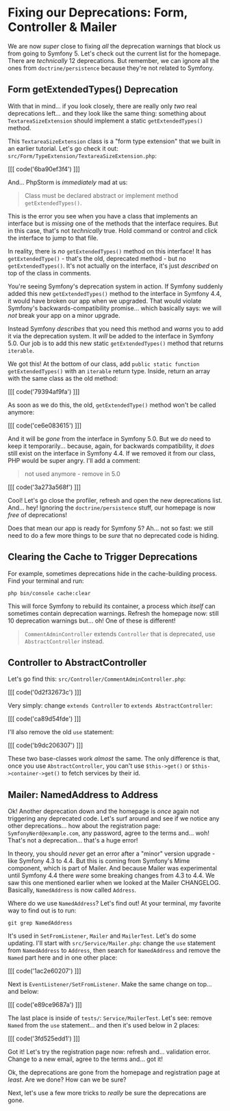 # Fixing our Deprecations: Form, Controller & Mailer

We are now *super* close to fixing *all* the deprecation warnings that block us
from going to Symfony 5. Let's check out the current list for the homepage.
There are *technically* 12 deprecations. But remember, we can ignore all the
ones from `doctrine/persistence` because they're not related to Symfony.

## Form getExtendedTypes() Deprecation

With that in mind... if you look closely, there are really only *two* real
deprecations left... and they look like the same thing: something about
`TextareaSizeExtension` should implement a static `getExtendedTypes()` method.

This `TextareaSizeExtension` class is a "form type extension" that we built in
an earlier tutorial. Let's go check it out:
`src/Form/TypeExtension/TextareaSizeExtension.php`:

[[[ code('6ba90ef3f4') ]]]

And... PhpStorm is *immediately* mad at us:

> Class must be declared abstract or implement method `getExtendedTypes()`.

This is the error you see when you have a class that implements an interface but
is *missing* one of the methods that the interface requires. But in this case,
that's not *technically* true. Hold command or control and click the interface
to jump to that file.

In reality, there is *no* `getExtendedTypes()` method on this interface! It has
`getExtendedType()` - that's the old, deprecated method - but no
`getExtendedTypes()`. It's not actually on the interface, it's just *described*
on top of the class in comments.

You're seeing Symfony's deprecation system in action. If Symfony suddenly added
this new `getExtendedTypes()` method to the interface in Symfony 4.4, it would
have broken our app when we upgraded. That would violate Symfony's
backwards-compatibility promise... which basically says: we will *not* break your
app on a minor upgrade.

Instead Symfony *describes* that you need this method and *warns* you to add it
via the deprecation system. It *will* be added to the interface in Symfony 5.0.
Our job is to add this new static `getExtendedTypes()` method that returns
`iterable`.

We got this! At the bottom of our class, add
`public static function getExtendedTypes()` with an `iterable` return type.
Inside, return an array with the same class as the old method:

[[[ code('79394af9fa') ]]]

As soon as we do this, the old, `getExtendedType()` method won't be called anymore:

[[[ code('ce6e083615') ]]]

And it will be *gone* from the interface in Symfony 5.0. But we *do* need to keep it
temporarily... because, again, for backwards compatibility, it *does* still exist
on the interface in Symfony 4.4. If we removed it from our class, PHP would
be super angry. I'll add a comment:

> not used anymore - remove in 5.0

[[[ code('3a273a568f') ]]]

Cool! Let's go close the profiler, refresh and open the new deprecations list.
And... hey! Ignoring the `doctrine/persistence` stuff, our homepage is now *free*
of deprecations!

Does that mean our app is ready for Symfony 5? Ah... not so fast: we still need
to do a few more things to be *sure* that no deprecated code is hiding.

## Clearing the Cache to Trigger Deprecations

For example, sometimes deprecations hide in the cache-building process. Find your
terminal and run:

```terminal
php bin/console cache:clear
```

This will force Symfony to rebuild its container, a process which *itself* can
sometimes contain deprecation warnings. Refresh the homepage now: still 10
deprecation warnings but... oh! One of these is different!

> `CommentAdminController` extends `Controller` that is deprecated, use
> `AbstractController` instead.

## Controller to AbstractController

Let's go find this: `src/Controller/CommentAdminController.php`:

[[[ code('0d2f32673c') ]]]

Very simply: change `extends Controller` to `extends AbstractController`:

[[[ code('ca89d54fde') ]]]

I'll also remove the old `use` statement:

[[[ code('b9dc206307') ]]]

These two base-classes work *almost* the same. The only difference is that,
once you use `AbstractController`, you can't use `$this->get()` or
`$this->container->get()` to fetch services by their id.

## Mailer: NamedAddress to Address

Ok! Another deprecation down and the homepage is *once* again not triggering
any deprecated code. Let's surf around and see if we notice any other deprecations...
how about the registration page: `SymfonyNerd@example.com`, any password,
agree to the terms and... woh! That's not a deprecation... that's a huge error!

In theory, you should *never* get an error after a "minor" version upgrade - like
Symfony 4.3 to 4.4. But this is coming from Symfony's Mime component, which is
part of Mailer. And because Mailer was experimental until Symfony 4.4 there
*were* some breaking changes from 4.3 to 4.4. We saw this one mentioned earlier
when we looked at the Mailer CHANGELOG. Basically, `NamedAddress` is now called
`Address`.

Where do we use `NamedAddress`? Let's find out! At your terminal, my favorite way
to find out is to run:

```terminal
git grep NamedAddress
```

It's used in `SetFromListener`, `Mailer` and `MailerTest`. Let's do some updating.
I'll start with `src/Service/Mailer.php`: change the `use` statement from
`NamedAddress` to `Address`, then search for `NamedAddress` and remove the `Named`
part here and in one other place:

[[[ code('1ac2e60207') ]]]

Next is `EventListener/SetFromListener`. Make the same change on top... and below:

[[[ code('e89ce9687a') ]]]

The last place is inside of `tests/`: `Service/MailerTest`. Let's see: remove
`Named` from the `use` statement... and then it's used below in 2 places:

[[[ code('3fd525edd1') ]]]

Got it! Let's try the registration page now: refresh and... validation error.
Change to a new email, agree to the terms and... got it!

Ok, the deprecations are gone from the homepage and registration page at *least*.
Are we done? How can we be sure?

Next, let's use a few more tricks to *really* be sure the deprecations are gone.
